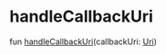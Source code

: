# handleCallbackUri


fun [handleCallbackUri](handle-callback-uri.md)(callbackUri: [Uri](https://developer.android.com/reference/kotlin/android/net/Uri.html))
